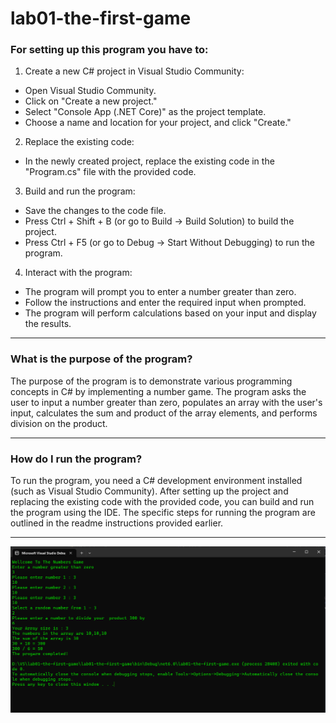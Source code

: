 # lab01-the-first-game

### For setting up this program you have to:

1. Create a new C# project in Visual Studio Community:

- Open Visual Studio Community.
- Click on "Create a new project."
- Select "Console App (.NET Core)" as the project template.
- Choose a name and location for your project, and click "Create."

2. Replace the existing code:

- In the newly created project, replace the existing code in the "Program.cs" file with the provided code.

3. Build and run the program:

- Save the changes to the code file.
- Press Ctrl + Shift + B (or go to Build -> Build Solution) to build the project.
- Press Ctrl + F5 (or go to Debug -> Start Without Debugging) to run the program.

4. Interact with the program:

- The program will prompt you to enter a number greater than zero.
- Follow the instructions and enter the required input when prompted.
- The program will perform calculations based on your input and display the results.

---
### What is the purpose of the program?
The purpose of the program is to demonstrate various programming concepts in C# by implementing a number game. The program asks the user to input a number greater than zero, populates an array with the user's input, calculates the sum and product of the array elements, and performs division on the product.

---
### How do I run the program? 
To run the program, you need a C# development environment installed (such as Visual Studio Community). After setting up the project and replacing the existing code with the provided code, you can build and run the program using the IDE. The specific steps for running the program are outlined in the readme instructions provided earlier.

---
![the program look like](./assets/lab01-SS.png)
